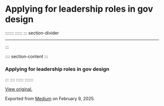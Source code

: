 <div>

# Applying for leadership roles in gov design 

</div>

::::::: 
:::::: 
::: section-divider

------------------------------------------------------------------------
:::

:::: section-content
::: 
### Applying for leadership roles in gov design 
:::
::::
::::::
:::::::

[View original.](https://medium.com/p/2362dcd53802)

Exported from [Medium](https://medium.com) on February 9, 2025.
